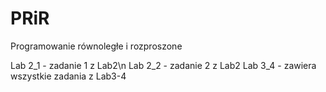# PRiR
Programowanie równoległe i rozproszone

Lab 2_1 - zadanie 1 z Lab2\n
Lab 2_2 - zadanie 2 z Lab2
Lab 3_4 - zawiera wszystkie zadania z Lab3-4
